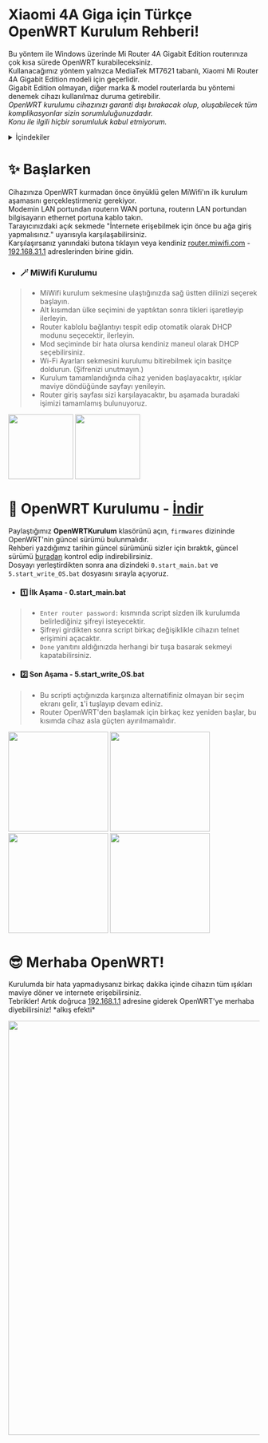 # Xiaomi 4A Giga için Türkçe OpenWRT Kurulum Rehberi!
Bu yöntem ile Windows üzerinde Mi Router 4A Gigabit Edition routerınıza çok kısa sürede OpenWRT kurabileceksiniz.  
Kullanacağımız yöntem yalnızca MediaTek MT7621 tabanlı, Xiaomi Mi Router 4A Gigabit Edition modeli için geçerlidir.  
Gigabit Edition olmayan, diğer marka & model routerlarda bu yöntemi denemek cihazı kullanılmaz duruma getirebilir.  
*OpenWRT kurulumu cihazınızı garanti dışı bırakacak olup, oluşabilecek tüm komplikasyonlar sizin sorumluluğunuzdadır.*  
*Konu ile ilgili hiçbir sorumluluk kabul etmiyorum.*  

<details>
  <summary>İçindekiler</summary>
  <ol>
    <li>
      <a href="#-başlarken">✨ Başlarken</a>
      <ul>
        <li><a href="#-miwifi-kurulumu">🪄 MiWifi Kurulumu</a></li>
      </ul>
    </li>
    <li>
      <a href="#-openwrt-kurulumu">🚀 OpenWRT Kurulumu</a>
      <ul>
        <li><a href="#1%EF%B8%8F⃣-i̇lk-aşama---0start_mainbat">1️⃣ İlk Aşama - 0.start_main.bat</a></li>
        <li><a href="#2%EF%B8%8F⃣-son-aşama---5start_write_osbat">2️⃣ Son Aşama - 5.start_write_OS.bat</a></li>
      </ul>
    </li>
    <li><a href="#-merhaba-openwrt">😎 Merhaba OpenWRT!</a></li>
    <li><a href="#4">4</a></li>
    <li><a href="#5">5</a></li>
    <li><a href="#6">6</a></li>
    <li><a href="#7">7</a></li>
    <li><a href="#8">8</a></li>
  </ol>
</details>

# ✨ Başlarken
Cihazınıza OpenWRT kurmadan önce önyüklü gelen MiWifi'ın ilk kurulum aşamasını gerçekleştirmeniz gerekiyor.  
Modemin LAN portundan routerın WAN portuna, routerın LAN portundan bilgisayarın ethernet portuna kablo takın.  
Tarayıcınızdaki açık sekmede "İnternete erişebilmek için önce bu ağa giriş yapmalısınız." uyarısıyla karşılaşabilirsiniz.  
Karşılaşırsanız yanındaki butona tıklayın veya kendiniz [router.miwifi.com](http://router.miwifi.com/) - [192.168.31.1](http://192.168.31.1/) adreslerinden birine gidin.  

- ### 🪄 MiWifi Kurulumu
> - MiWifi kurulum sekmesine ulaştığınızda sağ üstten dilinizi seçerek başlayın.  
> - Alt kısımdan ülke seçimini de yaptıktan sonra tikleri işaretleyip ilerleyin.  
> - Router kablolu bağlantıyı tespit edip otomatik olarak DHCP modunu seçecektir, ilerleyin.  
> - Mod seçiminde bir hata olursa kendiniz maneul olarak DHCP seçebilirsiniz.  
> - Wi-Fi Ayarları sekmesini kurulumu bitirebilmek için basitçe doldurun. (Şifrenizi unutmayın.)  
> - Kurulum tamamlandığında cihaz yeniden başlayacaktır, ışıklar maviye döndüğünde sayfayı yenileyin.  
> - Router giriş sayfası sizi karşılayacaktır, bu aşamada buradaki işimizi tamamlamış bulunuyoruz.  

<p align="left">
  <img width="auto" height="130" src="https://media.discordapp.net/attachments/796061773795033169/1046154532570280016/1.png">
  <img width="auto" height="130" src="https://media.discordapp.net/attachments/796061773795033169/1046152883617415258/2-8.png">
</p>

# 🚀 OpenWRT Kurulumu - <a href="https://drive.google.com/file/d/1acXFVIfmKuVZ597Adt3ZUU4ljYsQA8aM/view?usp=sharing" target="_blank">İndir</a>
Paylaştığımız **OpenWRTKurulum** klasörünü açın, `firmwares` dizininde OpenWRT'nin güncel sürümü bulunmalıdır.  
Rehberi yazdığımız tarihin güncel sürümünü sizler için bıraktık, güncel sürümü [buradan](https://openwrt.org/inbox/toh/xiaomi/xiaomi_mi_router_4a_gigabit_edition#installation) kontrol edip indirebilirsiniz.  
Dosyayı yerleştirdikten sonra ana dizindeki `0.start_main.bat` ve `5.start_write_OS.bat` dosyasını sırayla açıyoruz.  

- #### 1️⃣ İlk Aşama - 0.start_main.bat
> - `Enter router password:` kısmında script sizden ilk kurulumda belirlediğiniz şifreyi isteyecektir.  
> - Şifreyi girdikten sonra script birkaç değişiklikle cihazın telnet erişimini açacaktır.  
> - `Done` yanıtını aldığınızda herhangi bir tuşa basarak sekmeyi kapatabilirsiniz.  

- #### 2️⃣ Son Aşama - 5.start_write_OS.bat
> - Bu scripti açtığınızda karşınıza alternatifiniz olmayan bir seçim ekranı gelir, **`1`**'i tuşlayıp devam ediniz.  
> - Router OpenWRT'den başlamak için birkaç kez yeniden başlar, bu kısımda cihaz asla güçten ayırılmamalıdır.  

<p align="left">
  <img width="200" height="auto" src="https://media.discordapp.net/attachments/796061773795033169/1046171865246339193/9.png">
  <img width="200" height="auto" src="https://media.discordapp.net/attachments/796061773795033169/1046171880903684126/10.png">
  <img width="200" height="auto" src="https://media.discordapp.net/attachments/796061773795033169/1046171891058098176/11.png">
  <img width="200" height="auto" src="https://media.discordapp.net/attachments/796061773795033169/1046171905318719498/12.png">
</p>

# 😎 Merhaba OpenWRT!
Kurulumda bir hata yapmadıysanız birkaç dakika içinde cihazın tüm ışıkları maviye döner ve internete erişebilirsiniz.  
Tebrikler! Artık doğruca [192.168.1.1](http://192.168.1.1/) adresine giderek OpenWRT'ye merhaba diyebilirsiniz! \*alkış efekti\*  

<p align="left">
  <img width="830" height="auto" src="https://media.discordapp.net/attachments/796061773795033169/1046171910540628048/13.png">
</p>
